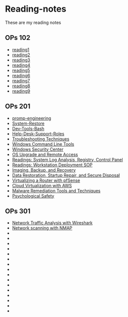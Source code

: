 # Reading-notes
These are my reading notes
## OPs 102
- [reading1](102reading1.md) 
- [reading2](102reading2.md)
- [reading3](102reading3.md)
- [reading4](102reading4.md)
- [reading5](102reading5.md)
- [reading6](102reading6.md)
- [reading7](102reading7.md)
- [reading8](102reading8.md)
- [reading9](102reading9.md)
## OPs 201
- [promp-engineering](promp-engineering.md)
- [System-Restore](201reading1.md)
- [Dev-Tools-Bash](201reading2.md)
- [Help-Desk-Support-Roles](201reading3.md)
- [Troubleshooting Techniques](201reading4.md)
- [Windows Command Line Tools](201reading5.md)
- [Windows Security Center](201reading6.md)
- [OS Upgrade and Remote Access](201reading7.md)
- [Readings: System Log Analysis, Registry, Control Panel](201reading8.md)
- [Readings: Workstation Deployment SOP](201reading9.md)
- [Imaging, Backup, and Recovery](201reading10.md)
- [Data Restoration, Startup Repair, and Secure Disposal](201reading11.md)
- [Virtualizing a Router with pfSense](201reading12.md)
- [Cloud Virtualization with AWS](201reading13.md) 
- [Malware Remediation Tools and Techniques](201reading14.md) 
- [Psychological Safety](201reading14_2.md) 
## OPs 301
- [Network Traffic Analysis with Wireshark](301_reading1.md)
- [Network scanning with NMAP](301_reading2.md)
- [](301_reading3.md)
- [](301_reading4.md)
- [](301_reading5.md)
- [](301_reading6.md)
- [](301_reading7.md)
- [](301_reading8.md)
- [](301_reading9.md)
- [](301_reading10.md)
- [](301_reading11.md)
- [](301_reading12.md)
- [](301_reading13.md)
- [](301_reading14.md)
- [](301_reading15.md)
- [](301_reading16.md)
- [](301_reading17.md)
- [](301_reading18.md)
